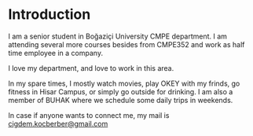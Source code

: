 # Introduction #

I am a senior student in Boğaziçi University CMPE department. I am attending several more courses besides from CMPE352 and work as half time employee in a company.

I love my department, and love to work in this area.

In my spare times, I mostly watch movies, play OKEY with my frinds, go fitness in Hisar Campus, or simply go outside for drinking. I am also a member of BUHAK where we schedule some daily trips in weekends.

In case if anyone wants to connect me, my mail is cigdem.kocberber@gmail.com